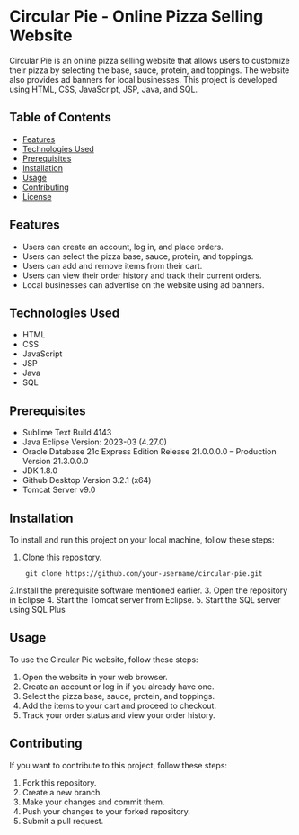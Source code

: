 # Circular Pie - Online Pizza Selling Website

Circular Pie is an online pizza selling website that allows users to customize their pizza by selecting the base, sauce, protein, and toppings. The website also provides ad banners for local businesses. This project is developed using HTML, CSS, JavaScript, JSP, Java, and SQL.

## Table of Contents

- [Features](#features)
- [Technologies Used](#technologies-used)
- [Prerequisites](#prerequisites)
- [Installation](#installation)
- [Usage](#usage)
- [Contributing](#contributing)
- [License](#license)

## Features

- Users can create an account, log in, and place orders.
- Users can select the pizza base, sauce, protein, and toppings.
- Users can add and remove items from their cart.
- Users can view their order history and track their current orders.
- Local businesses can advertise on the website using ad banners.

## Technologies Used

- HTML
- CSS
- JavaScript
- JSP
- Java
- SQL

## Prerequisites
- Sublime Text Build 4143
- Java Eclipse Version: 2023-03 (4.27.0)
- Oracle Database 21c Express Edition Release 21.0.0.0.0 – Production Version 21.3.0.0.0
- JDK 1.8.0
- Github Desktop Version 3.2.1 (x64)
- Tomcat Server v9.0

## Installation

To install and run this project on your local machine, follow these steps:

1. Clone this repository.
```
	git clone https://github.com/your-username/circular-pie.git
```
2.Install the prerequisite software mentioned earlier.
3. Open the repository in Eclipse
4. Start the Tomcat server from Eclipse.
5. Start the SQL server using SQL Plus


## Usage

To use the Circular Pie website, follow these steps:

1. Open the website in your web browser.
2. Create an account or log in if you already have one.
3. Select the pizza base, sauce, protein, and toppings.
4. Add the items to your cart and proceed to checkout.
5. Track your order status and view your order history.

## Contributing

If you want to contribute to this project, follow these steps:

1. Fork this repository.
2. Create a new branch.
3. Make your changes and commit them.
4. Push your changes to your forked repository.
5. Submit a pull request.

